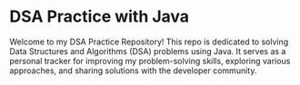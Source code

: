 # DSA Practice with Java
Welcome to my DSA Practice Repository! This repo is dedicated to solving Data Structures and Algorithms (DSA) problems using Java. It serves as a personal tracker for improving my problem-solving skills, exploring various approaches, and sharing solutions with the developer community.
